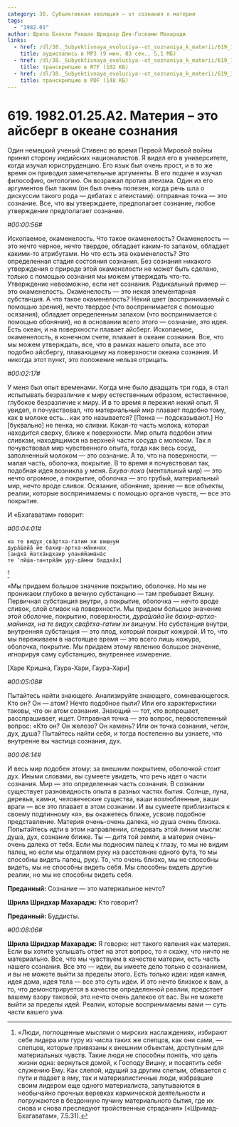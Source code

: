 ```yaml
---
category: 38. Субъективная эволюция — от сознания к материи
tags:
  - "1982.01"
author: Шрила Бхакти Ракшак Шридхар Дев-Госвами Махарадж
links:
  - href: /dl/38._Subyektivnaya_evoluciya--ot_soznaniya_k_materii/619_1982.01.25.A2_SridharMj_Materiya-eto_aysberg_v_okeane_soznaniya.mp3
    title: аудиозапись в MP3 (9 мин. 03 сек., 5,1 МБ)
  - href: /dl/38._Subyektivnaya_evoluciya--ot_soznaniya_k_materii/619_1982.01.25.A2_SridharMj_Materiya-eto_aysberg_v_okeane_soznaniya.rtf
    title: транскрипцию в RTF (102 КБ)
  - href: /dl/38._Subyektivnaya_evoluciya--ot_soznaniya_k_materii/619_1982.01.25.A2_SridharMj_Materiya-eto_aysberg_v_okeane_soznaniya.pdf
    title: транскрипцию в PDF (148 КБ)
---
```


# 619. 1982.01.25.A2. Материя – это айсберг в океане сознания

Один немецкий ученый Стивенс во время Первой Мировой войны принял сторону индийских националистов. Я видел его в университете, когда изучал юриспруденцию. Его язык был очень прост, и в то же время он приводил замечательные аргументы. В его подаче я изучал философию, онтологию. Он возражал против атеизма. Один из его аргументов был таким (он был очень полезен, когда речь шла о дискуссии такого рода — дебатах с атеистами): отправная точка — это сознание. Все, что вы утверждаете, предполагает сознание, любое утверждение предполагает сознание.

*#00:00:56#*

Ископаемое, окаменелость. Что такое окаменелость? Окаменелость — это нечто черное, нечто твердое, обладает каким-то запахом, обладает какими-то атрибутами. Но что есть эта окаменелость? Это определенная стадия состояния сознания. Без сознания никакого утверждения о природе этой окаменелости не может быть сделано, только с помощью сознания мы можем утверждать что-то. Утверждение невозможно, если нет сознания. Радикальный пример — это окаменелость. Окаменелость — это некая элементарная субстанция. А что такое окаменелость? Некий цвет (воспринимаемый с помощью зрения), нечто твердое (что воспринимается с помощью осязания), обладает определенным запахом (что воспринимается с помощью обоняния), но в основании всего этого — сознание, это идея. Есть океан, и на поверхности плавает айсберг. Ископаемое, окаменелость, в конечном счете, плавает в океане сознания. Все, что мы можем утверждать, все, что в рамках нашего опыта, все это подобно айсбергу, плавающему на поверхности океана сознания. И никогда этот пункт, это положение нельзя отрицать.

*#00:02:17#*

У меня был опыт временами. Когда мне было двадцать три года, я стал испытывать безразличие к миру естественным образом, естественное, глубокое безразличие к миру. И в то время я пережил некий опыт. Я увидел, я почувствовал, что материальный мир плавает подобно тому, как в молоке есть… как это называется? [Пенка — подсказывают.] Но [буквально] не пенка, но сливки. Какая-то часть молока, которая находится сверху, ближе к поверхности. Мир опыта подобен этим сливкам, находящимся на верхней части сосуда с молоком. Так я почувствовал мир чувственного опыта, тогда как весь сосуд, заполненный молоком — это сознание. А то, что на поверхности, — малая часть, оболочка, покрытие. В то время я почувствовал так, подобная идея возникла у меня. *Бхува-лока* (ментальный мир) — это нечто огромное, а покрытие, оболочка — это грубый, материальный мир, нечто вроде сливок. Осязание, обоняние, зрение — все объекты, реалии, которые воспринимаемы с помощью органов чувств, — все это покрытие.

И «Бхагаватам» говорит:

*#00:04:01#*

    на те видух̣ сва̄ртха-гатим̇ хи виш̣н̣ум̇
    дура̄ш́айа̄ йе бахир-артха-ма̄нинах̣
    [андха̄ йатха̄ндхаир упанӣйама̄на̄с
    те ’пӣш́а-тантрйа̄м уру-да̄мни баддха̄х̣]
[^_ftn1]

«Мы придаем большое значение покрытию, оболочке. Но мы не проникаем глубоко в вечную субстанцию — там пребывает Вишну. Первичная субстанция внутри, а покрытие, оболочка — нечто вроде сливок, слой сливок на поверхности. Мы придаем большое значение этой оболочке, покрытию, поверхности, *дура̄ш́айа̄ йе бахир-артха-ма̄нинах̣, на те видух̣ сва̄ртха-гатим̇ хи виш̣н̣ум̇.* Но субстанция внутри, внутренняя субстанция — это плод, который покрыт кожурой. И то, что мы переживаем в настоящее время — это всего лишь кожура, оболочка, покрытие. Мы придаем этому явлению большое значение, игнорируя саму субстанцию, внутреннее измерение.

[Харе Кришна, Гаура-Хари, Гаура-Хари]

*#00:05:08#*

Пытайтесь найти знающего. Анализируйте знающего, сомневающегося. Кто он? Он — атом? Нечто подобное пыли? Или его характеристики таковы, что он атом сознания. Знающий — тот, кто вопрошает, расспрашивает, ищет. Отправная точка — это вопрос, первостепенный вопрос: «Кто он? Он железо? Он камень? Или он точка сознания, *четан*, дух, душа? Пытайтесь найти себя, и тогда постепенно вы узнаете, что внутренне вы частица сознания, дух.

*#00:06:14#*

И весь мир подобен этому: за внешним покрытием, оболочкой стоит дух. Иными словами, вы сумеете увидеть, что речь идет о части сознания. Мир — это определенная часть сознания. В сознании существует разновидность опыта в разных частях бытия. Солнце, луна, деревья, камни, человеческие существа, ваши возлюбленные, ваши враги — все это плавает в этом сознании. И вы сумеете приблизиться к своему подлинному «я», вы окажетесь ближе, усвоив подобное представление. Материя очень-очень далека, но душа очень близка. Попытайтесь идти в этом направлении, следовать этой линии мысли: душа, дух, сознание ближе. Ты — дитя той земли, а материя очень-очень далека от тебя. Если мы подносим палец к глазу, то мы не видим палец, но если мы отдаляем руку на расстояние одного фута, то мы способны видеть палец, руку. То, что очень близко, мы не способны видеть, мы не способны видеть себя. Мы способны видеть другие реалии, но мы не способны видеть себя.

**Преданный:** Сознание — это материальное нечто?

**Шрила Шридхар Махарадж:** Кто говорит?

**Преданный:** Буддисты.

*#00:08:06#*

**Шрила Шридхар Махарадж:** Я говорю: нет такого явления как материя. Если вы хотите услышать ответ на этот вопрос, то я скажу, что ничто не материально. Все, что мы чувствуем в качестве материи, есть часть нашего сознания. Все это — идеи, вы имеете дело только с сознанием, и вы не можете выйти за пределы этого. Есть только идеи: идея камня, идея дома, идея тела — все это суть идеи. И это нечто близкое к вам, а то, что демонстрируется в качестве определенной реалии, предстает вашему взору таковой, это нечто очень далекое от вас. Вы не можете выйти за пределы идей. Реалии, которые воспринимаемы вами — суть части вашего ума.



[^_ftn1]: «Люди, поглощенные мыслями о мирских наслаждениях, избирают себе лидера или гуру из числа таких же слепцов, как они сами, — слепцов, которые привязаны к внешним объектам, доступным для материальных чувств. Такие люди не способны понять, что цель жизни одна: вернуться домой, к Господу Вишну, и посвятить себя служению Ему. Как слепой, идущий за другим слепым, сбивается с пути и падает в яму, так и материалистичные люди, избравшие своим лидером еще одного материалиста, запутываются в необычайно прочных веревках кармической деятельности и погружаются в бездонную пучину материального бытия, где их снова и снова преследуют тройственные страдания» («Шримад-Бхагаватам», 7.5.31).

